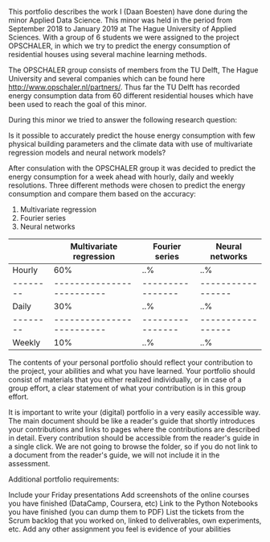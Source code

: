 This portfolio describes the work I (Daan Boesten) have done during the minor Applied Data Science. This minor was held in the period from September 2018 to January 2019 at The Hague University of Applied Sciences. With a group of 6 students we were assigned to the project OPSCHALER, in which we try to predict the energy consumption of residential houses using several machine learning methods.

The OPSCHALER group consists of members from the TU Delft, The Hague University and several companies which can be found here http://www.opschaler.nl/partners/. Thus far the TU Delft has recorded energy consumption data from 60 different residential houses which have been used to reach the goal of this minor. 

During this minor we tried to answer the following research question:

Is  it possible to accurately predict the house energy consumption with few physical building parameters and the climate data with use of multivariate regression models and neural network models?

After consulation with the OPSCHALER group it was decided to predict the energy consumption for a week ahead with hourly, daily and weekly resolutions. Three different methods were chosen to predict the energy consumption and compare them based on the accuracy:

1. Multivariate regression
2. Fourier series
3. Neural networks 

|        | Multivariate regression | Fourier series | Neural networks |
|--------|-------------------------|----------------|-----------------|
| Hourly | 60%                     | ..%            | ..%             |  
|--------|-------------------------|----------------|-----------------|
| Daily  | 30%                     | ..%            | ..%             |
|--------|-------------------------|----------------|-----------------|
| Weekly | 10%                     | ..%            | ..%             |

The contents of your personal portfolio should reflect your contribution to the project, your abilities and what you have learned. Your portfolio should consist of materials that you either realized individually, or in case of a group effort, a clear statement of what your contribution is in this group effort.

It is important to write your (digital) portfolio in a very easily accessible way. The main document should be like a reader's guide that shortly introduces your contributions and links to pages where the contributions are described in detail. Every contribution should be accessible from the reader's guide in a single click. We are not going to browse the folder, so if you do not link to a document from the reader's guide, we will not include it in the assessment.

Additional portfolio requirements:

Include your Friday presentations
Add screenshots of the online courses you have finished (DataCamp, Coursera, etc)
Link to the Python Notebooks you have finished (you can dump them to PDF)
List the tickets from the Scrum backlog that you worked on, linked to deliverables, own experiments, etc.
Add any other assignment you feel is evidence of your abilities

